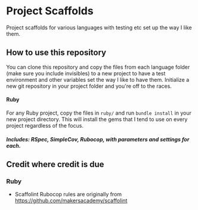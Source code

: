 # Project Scaffolds
Project scaffolds for various languages with testing etc set up the way I like them.

## How to use this repository
You can clone this repository and copy the files from each language folder (make sure you include invisibles) to a new project to have a test environment and other variables set the way I like to have them. Initialize a new git repository in your project folder and you're off to the races.

#### Ruby
For any Ruby project, copy the files in ```ruby/``` and run ```bundle install``` in your new project directory. This will install the gems that I tend to use on every project regardless of the focus.
##### Includes: RSpec, SimpleCov, Rubocop, with parameters and settings for each.

## Credit where credit is due
### Ruby
- Scaffolint Rubocop rules are originally from https://github.com/makersacademy/scaffolint
